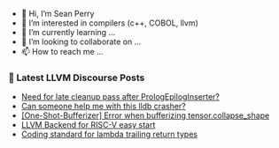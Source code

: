 - 👋 Hi, I’m Sean Perry
- 👀 I’m interested in compilers (c++, COBOL, llvm)
- 🌱 I’m currently learning ...
- 💞️ I’m looking to collaborate on ...
- 📫 How to reach me ...

<!---
s66perry/s66perry is a ✨ special ✨ repository because its `README.md` (this file) appears on your GitHub profile.
You can click the Preview link to take a look at your changes.
--->
### 📕 Latest LLVM Discourse Posts

<!-- DISCOURSE-LLVM:START -->
- [Need for late cleanup pass after PrologEpilogInserter?](https://discourse.llvm.org/t/need-for-late-cleanup-pass-after-prologepiloginserter/61580#post_1)
- [Can someone help me with this lldb crasher?](https://discourse.llvm.org/t/can-someone-help-me-with-this-lldb-crasher/61578#post_1)
- [[One-Shot-Bufferizer] Error when bufferizing tensor.collapse_shape](https://discourse.llvm.org/t/one-shot-bufferizer-error-when-bufferizing-tensor-collapse-shape/61203#post_12)
- [LLVM Backend for RISC-V easy start](https://discourse.llvm.org/t/llvm-backend-for-risc-v-easy-start/61508#post_15)
- [Coding standard for lambda trailing return types](https://discourse.llvm.org/t/coding-standard-for-lambda-trailing-return-types/61569#post_4)
<!-- DISCOURSE-LLVM:END -->
